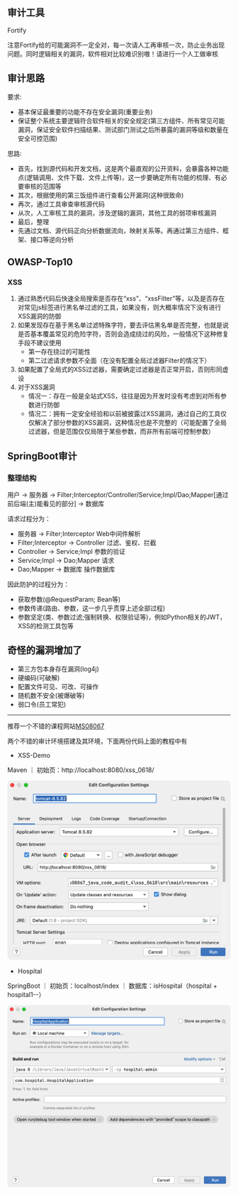 
## 审计工具
Fortify

注意Fortify给的可能漏洞不一定全对，每一次请人工再审核一次，防止业务出现问题。同时逻辑相关的漏洞，软件相对比较难识别嗷！请进行一个人工做审核

## 审计思路
要求:
- 基本保证最重要的功能不存在安全漏洞(重要业务)
- 保证整个系统主要逻辑符合软件相关的安全规定(第三方组件、所有常见可能漏洞，保证安全软件扫描结果、测试部门测试之后所暴露的漏洞等级和数量在安全可控范围)

思路:
- 首先，找到源代码和开发文档，这是两个最直观的公开资料，会暴露各种功能点(逻辑调用、文件下载、文件上传等)，这一步要确定所有功能的梳理、有必要审核的范围等
- 其次，根据使用的第三饭组件进行查看公开漏洞(这种很致命)
- 再次，通过工具审查审核源代码
- 从次，人工审核工具的漏洞，涉及逻辑的漏洞，其他工具的弱项审核漏洞
- 最后，整理
- 先通过文档、源代码正向分析数据流向，映射关系等。再通过第三方组件、框架、接口等逆向分析

## OWASP-Top10

### XSS
1. 通过熟悉代码后快速全局搜索是否存在“xss”、“xssFilter”等，以及是否存在对常见js标签进行黑名单过滤的工具，如果没有，则大概率情况下没有进行XSS漏洞的防御
2. 如果发现存在基于黑名单过滤特殊字符，要去评估黑名单是否完整，也就是说是否基本覆盖常见的危险字符，否则会造成绕过的风险，一般情况下这种修复手段不建议使用
	- 第一存在绕过的可能性
	- 第二过滤请求参数不全面（在没有配置全局过滤器Filter的情况下）
3. 如果配置了全局式的XSS过滤器，需要确定过滤器是否正常开启，否则形同虚设
4. 对于XSS漏洞
	- 情况一：存在一般是全站式XSS，往往是因为开发时没有考虑到对所有参数进行防御
	- 情况二：拥有一定安全经验和以前被披露过XSS漏洞，通过自己的工具仅仅解决了部分参数的XSS漏洞，这种情况也是不完整的（可能配置了全局过滤器，但是范围仅仅局限于某些参数，而非所有前端可控制参数）

## SpringBoot审计

### 整理结构

用户 -> 服务器 -> Filter;Interceptor/Controller/Service;Impl/Dao;Mapper\[通过前后端(主)能看见的部分\] -> 数据库

请求过程分为：
- 服务器 -> Filter;Interceptor Web中间件解析
- Filter;Interceptor -> Controller 过滤、鉴权、拦截
- Controller -> Service;Impl 参数的验证
- Service;Impl -> Dao;Mapper 请求
- Dao;Mapper -> 数据库 操作数据库

因此防护的过程分为：
- 获取参数(@RequestParam; Bean等)
- 参数传递(路由、参数，这一步几乎贯穿上述全部过程)
- 参数坚定(类、参数过滤;强制转换、权限验证等)，例如Python相关的JWT，XSS的检测工具包等

## 奇怪的漏洞增加了
- 第三方包本身存在漏洞(log4j)
- 硬编码(可破解)
- 配置文件可见、可改、可操作
- 随机数不安全(被爆破等)
- 弱口令(员工常犯)

***

推荐一个不错的课程网站[MS08067](https://www.ms08067.com/)

两个不错的审计环境搭建及其环境，下面两份代码上面的教程中有

- XSS-Demo

Maven ｜ 初始页：http://localhost:8080/xss_0618/

![XSS-Demo](/assets/images/cyber-security/code-audit/xss-env.png)

- Hospital

SpringBoot ｜ 初始页：localhost/index ｜ 数据库：isHospital（hospital + hospital1--）

![Hospital](/assets/images/cyber-security/code-audit/hospital-env.png)